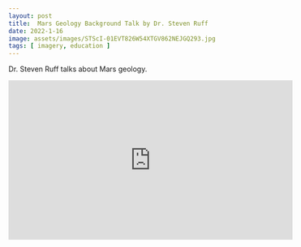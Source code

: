 ```yaml
---
layout: post
title:  Mars Geology Background Talk by Dr. Steven Ruff
date: 2022-1-16
image: assets/images/STScI-01EVT826W54XTGV862NEJGQ293.jpg
tags: [ imagery, education ]
---
```


Dr. Steven Ruff talks about Mars geology.

<iframe width="560" height="315" src="https://www.youtube.com/embed/8gZGozsLW04" title="YouTube video player" frameborder="0" allow="accelerometer; autoplay; clipboard-write; encrypted-media; gyroscope; picture-in-picture" allowfullscreen></iframe>